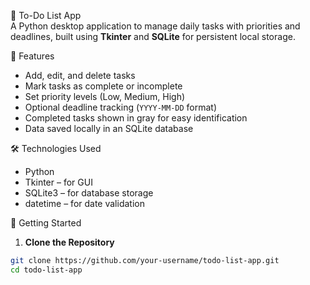 📝 To-Do List App  
A Python desktop application to manage daily tasks with priorities and deadlines, built using **Tkinter** and **SQLite** for persistent local storage.

📌 Features

- Add, edit, and delete tasks
- Mark tasks as complete or incomplete
- Set priority levels (Low, Medium, High)
- Optional deadline tracking (`YYYY-MM-DD` format)
- Completed tasks shown in gray for easy identification
- Data saved locally in an SQLite database

🛠️ Technologies Used

- Python
- Tkinter – for GUI
- SQLite3 – for database storage
- datetime – for date validation

🚀 Getting Started

1. **Clone the Repository**

```bash
git clone https://github.com/your-username/todo-list-app.git
cd todo-list-app
```
